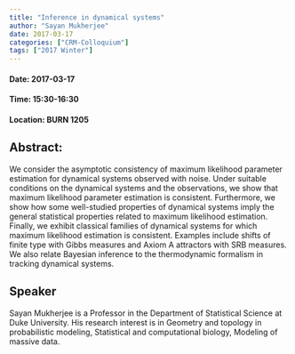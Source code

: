 ```yaml
---
title: "Inference in dynamical systems"
author: "Sayan Mukherjee"
date: 2017-03-17
categories: ["CRM-Colloquium"]
tags: ["2017 Winter"]
---
```


#### Date: 2017-03-17
#### Time: 15:30-16:30
#### Location: BURN 1205

## Abstract:

We consider the asymptotic consistency of maximum likelihood parameter estimation for dynamical systems observed with noise. Under suitable conditions on the dynamical systems and the observations, we show that maximum likelihood parameter estimation is consistent. Furthermore, we show how some well-studied properties of dynamical systems imply the general statistical properties related to maximum likelihood estimation. Finally, we exhibit classical families of dynamical systems for which maximum likelihood estimation is consistent. Examples include shifts of finite type with Gibbs measures and Axiom A attractors with SRB measures. We also relate Bayesian inference to the thermodynamic formalism in tracking dynamical systems.






## Speaker

Sayan Mukherjee is a Professor in the Department of Statistical Science at Duke University. His research interest is in Geometry and topology in probabilistic modeling, Statistical and computational biology, Modeling of massive data.
